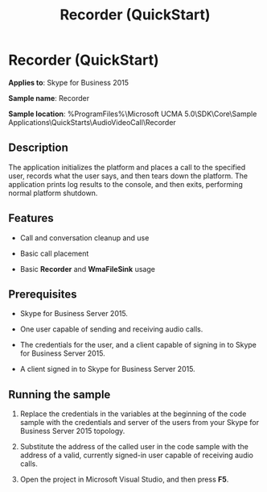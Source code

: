 ﻿---
title: Recorder (QuickStart)
TOCTitle: Recorder (QuickStart)
ms:assetid: e76144e2-b8f4-47bf-8d39-4f079a376a88
ms:mtpsurl: https://msdn.microsoft.com/en-us/library/Dn454822(v=office.16)
ms:contentKeyID: 65240079
ms.date: 07/27/2015
mtps_version: v=office.16
---

# Recorder (QuickStart)


**Applies to**: Skype for Business 2015



**Sample name**: Recorder

**Sample location**: %ProgramFiles%\\Microsoft UCMA 5.0\\SDK\\Core\\Sample Applications\\QuickStarts\\AudioVideoCall\\Recorder

## Description

The application initializes the platform and places a call to the specified user, records what the user says, and then tears down the platform. The application prints log results to the console, and then exits, performing normal platform shutdown.

## Features

  - Call and conversation cleanup and use

  - Basic call placement

  - Basic **Recorder** and **WmaFileSink** usage

## Prerequisites

  - Skype for Business Server 2015.

  - One user capable of sending and receiving audio calls.

  - The credentials for the user, and a client capable of signing in to Skype for Business Server 2015.

  - A client signed in to Skype for Business Server 2015.

## Running the sample

1.  Replace the credentials in the variables at the beginning of the code sample with the credentials and server of the users from your Skype for Business Server 2015 topology.

2.  Substitute the address of the called user in the code sample with the address of a valid, currently signed-in user capable of receiving audio calls.

3.  Open the project in Microsoft Visual Studio, and then press **F5**.

